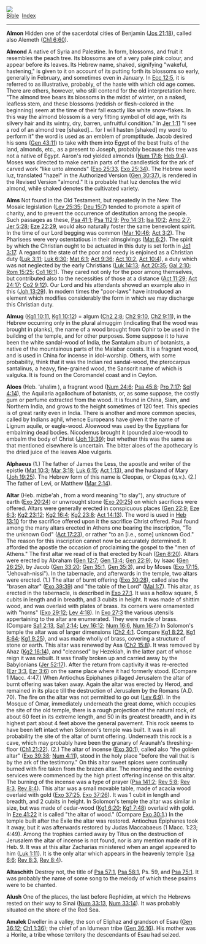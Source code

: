 [![](../../cdshop/ithlogo.png)](../../index)  
[Bible](../index)  [Index](index) 

------------------------------------------------------------------------

<span id="000">**Almon**</span> Hidden one of the sacerdotal cities of
Benjamin ([Jos 21:18](../kjv/jos021.htm#018)), called also Alemeth ([Ch1
6:60](../kjv/ch1006.htm#060)).

<span id="001">**Almond**</span> A native of Syria and Palestine. In
form, blossoms, and fruit it resembles the peach tree. Its blossoms are
of a very pale pink colour, and appear before its leaves. Its Hebrew
name, shaked, signifying "wakeful, hastening," is given to it on account
of its putting forth its blossoms so early, generally in February, and
sometimes even in January. In [Ecc 12:5](../kjv/ecc012.htm#005), it is
referred to as illustrative, probably, of the haste with which old age
comes. There are others, however, who still contend for the old
interpretation here. "The almond tree bears its blossoms in the midst of
winter, on a naked, leafless stem, and these blossoms (reddish or
flesh-colored in the beginning) seem at the time of their fall exactly
like white snow-flakes. In this way the almond blossom is a very fitting
symbol of old age, with its silvery hair and its wintry, dry, barren,
unfruitful condition." In [Jer 1:11](../kjv/jer001.htm#011) "I see a rod
of an almond tree \[shaked\]... for I will hasten \[shaked\] my word to
perform it" the word is used as an emblem of promptitude. Jacob desired
his sons ([Gen 43:11](../kjv/gen043.htm#011)) to take with them into
Egypt of the best fruits of the land, almonds, etc., as a present to
Joseph, probably because this tree was not a native of Egypt. Aaron's
rod yielded almonds ([Num 17:8](../kjv/num017.htm#008); [Heb
9:4](../kjv/heb009.htm#004)). Moses was directed to make certain parts
of the candlestick for the ark of carved work "like unto almonds" ([Exo
25:33](../kjv/exo025.htm#033), [Exo 25:34](../kjv/exo025.htm#034)). The
Hebrew word luz, translated "hazel" in the Authorized Version ([Gen
30:37](../kjv/gen030.htm#037)), is rendered in the Revised Version
"almond." It is probable that luz denotes the wild almond, while shaked
denotes the cultivated variety.

<span id="002">**Alms**</span> Not found in the Old Testament, but
repeatedly in the New. The Mosaic legislation ([Lev
25:35](../kjv/lev025.htm#035); [Deu 15:7](../kjv/deu015.htm#007)) tended
to promote a spirit of charity, and to prevent the occurrence of
destitution among the people. Such passages as these, [Psa
41:1](../kjv/psa041.htm#001); [Psa 112:9](../kjv/psa112.htm#009); [Pro
14:31](../kjv/pro014.htm#031); [Isa 10:2](../kjv/isa010.htm#002); [Amo
2:7](../kjv/amo002.htm#007); [Jer 5:28](../kjv/jer005.htm#028); [Eze
22:29](../kjv/eze022.htm#029), would also naturally foster the same
benevolent spirit. In the time of our Lord begging was common ([Mar
10:46](../kjv/mar010.htm#046); [Act 3:2](../kjv/act003.htm#002)). The
Pharisees were very ostentatious in their almsgivings ([Mat
6:2](../kjv/mat006.htm#002)). The spirit by which the Christian ought to
be actuated in this duty is set forth in [Jo1
3:17](../kjv/jo1003.htm#017). A regard to the state of the poor and
needy is enjoined as a Christian duty ([Luk
3:11](../kjv/luk003.htm#011); [Luk 6:30](../kjv/luk006.htm#030); [Mat
6:1](../kjv/mat006.htm#001); [Act 9:36](../kjv/act009.htm#036); [Act
10:2](../kjv/act010.htm#002), [Act 10:4](../kjv/act010.htm#004)), a duty
which was not neglected by the early Christians ([Luk
14:13](../kjv/luk014.htm#013); [Act 20:35](../kjv/act020.htm#035); [Gal
2:10](../kjv/gal002.htm#010); [Rom 15:25](../kjv/rom015.htm#025); [Co1
16:1](../kjv/co1016.htm#001)). They cared not only for the poor among
themselves, but contributed also to the necessities of those at a
distance ([Act 11:29](../kjv/act011.htm#029); [Act
24:17](../kjv/act024.htm#017); [Co2 9:12](../kjv/co2009.htm#012)). Our
Lord and his attendants showed an example also in this ([Joh
13:29](../kjv/joh013.htm#029)). In modern times the "poor-laws" have
introduced an element which modifies considerably the form in which we
may discharge this Christian duty.

<span id="003">**Almug**</span> ([Kg1 10:11](../kjv/kg1010.htm#011),
[Kg1 10:12](../kjv/kg1010.htm#012)) = algum ([Ch2
2:8](../kjv/ch2002.htm#008); [Ch2 9:10](../kjv/ch2009.htm#010), [Ch2
9:11](../kjv/ch2009.htm#011)), in the Hebrew occurring only in the
plural almuggim (indicating that the wood was brought in planks), the
name of a wood brought from Ophir to be used in the building of the
temple, and for other purposes. Some suppose it to have been the white
sandal-wood of India, the Santalum album of botanists, a native of the
mountainous parts of the Malabar coasts. It is a fragrant wood, and is
used in China for incense in idol-worship. Others, with some
probability, think that it was the Indian red sandal-wood, the
pterocarpus santalinus, a heavy, fine-grained wood, the Sanscrit name of
which is valguka. It is found on the Coromandel coast and in Ceylon.

<span id="004">**Aloes**</span> (Heb. 'ahalim ), a fragrant wood ([Num
24:6](../kjv/num024.htm#006); [Psa 45:8](../kjv/psa045.htm#008); [Pro
7:17](../kjv/pro007.htm#017); [Sol 4:14](../kjv/sol004.htm#014)), the
Aquilaria agallochum of botanists, or, as some suppose, the costly gum
or perfume extracted from the wood. It is found in China, Siam, and
Northern India, and grows to the height sometimes of 120 feet. This
species is of great rarity even in India. There is another and more
common species, called by Indians aghil, whence Europeans have given it
the name of Lignum aquile, or eagle-wood. Aloewood was used by the
Egyptians for embalming dead bodies. Nicodemus brought it (pounded
aloe-wood) to embalm the body of Christ ([Joh
19:39](../kjv/joh019.htm#039)); but whether this was the same as that
mentioned elsewhere is uncertain. The bitter aloes of the apothecary is
the dried juice of the leaves Aloe vulgaris.

<span id="005">**Alphaeus**</span> (1.) The father of James the Less,
the apostle and writer of the epistle ([Mat
10:3](../kjv/mat010.htm#003); [Mar 3:18](../kjv/mar003.htm#018); [Luk
6:15](../kjv/luk006.htm#015); [Act 1:13](../kjv/act001.htm#013)), and
the husband of Mary ([Joh 19:25](../kjv/joh019.htm#025)). The Hebrew
form of this name is Cleopas, or Clopas (q.v.). (2.) The father of Levi,
or Matthew ([Mar 2:14](../kjv/mar002.htm#014)).

<span id="006">**Altar**</span> (Heb. mizbe'ah , from a word meaning "to
slay"), any structure of earth ([Exo 20:24](../kjv/exo020.htm#024)) or
unwrought stone ([Exo 20:25](../kjv/exo020.htm#025)) on which sacrifices
were offered. Altars were generally erected in conspicuous places ([Gen
22:9](../kjv/gen022.htm#009); [Eze 6:3](../kjv/eze006.htm#003); [Kg2
23:12](../kjv/kg2023.htm#012); [Kg2 16:4](../kjv/kg2016.htm#004); [Kg2
23:8](../kjv/kg2023.htm#008); [Act 14:13](../kjv/act014.htm#013)). The
word is used in [Heb 13:10](../kjv/heb013.htm#010) for the sacrifice
offered upon it the sacrifice Christ offered. Paul found among the many
altars erected in Athens one bearing the inscription, "To the unknown
God" ([Act 17:23](../kjv/act017.htm#023)), or rather "to an \[i.e.,
some\] unknown God." The reason for this inscription cannot now be
accurately determined. It afforded the apostle the occasion of
proclaiming the gospel to the "men of Athens." The first altar we read
of is that erected by Noah ([Gen 8:20](../kjv/gen008.htm#020)). Altars
were erected by Abraham ([Gen 12:7](../kjv/gen012.htm#007); [Gen
13:4](../kjv/gen013.htm#004); [Gen 22:9](../kjv/gen022.htm#009)), by
Isaac ([Gen 26:25](../kjv/gen026.htm#025)), by Jacob ([Gen
33:20](../kjv/gen033.htm#020); [Gen 35:1](../kjv/gen035.htm#001), [Gen
35:3](../kjv/gen035.htm#003)), and by Moses ([Exo
17:15](../kjv/exo017.htm#015), "Jehovah-nissi"). In the tabernacle, and
afterwards in the temple, two altars were erected. (1.) The altar of
burnt offering ([Exo 30:28](../kjv/exo030.htm#028)), called also the
"brasen altar" ([Exo 39:39](../kjv/exo039.htm#039)) and "the table of
the Lord" ([Mal 1:7](../kjv/mal001.htm#007)). This altar, as erected in
the tabernacle, is described in [Exo 27:1](../kjv/exo027.htm#001). It
was a hollow square, 5 cubits in length and in breadth, and 3 cubits in
height. It was made of shittim wood, and was overlaid with plates of
brass. Its corners were ornamented with "horns" ([Exo
29:12](../kjv/exo029.htm#012); [Lev 4:18](../kjv/lev004.htm#018)). In
[Exo 27:3](../kjv/exo027.htm#003) the various utensils appertaining to
the altar are enumerated. They were made of brass. (Compare [Sa1
2:13](../kjv/sa1002.htm#013), [Sa1 2:14](../kjv/sa1002.htm#014); [Lev
16:12](../kjv/lev016.htm#012); [Num 16:6](../kjv/num016.htm#006), [Num
16:7](../kjv/num016.htm#007).) In Solomon's temple the altar was of
larger dimensions ([Ch2 4:1](../kjv/ch2004.htm#001). Compare [Kg1
8:22](../kjv/kg1008.htm#022), [Kg1 8:64](../kjv/kg1008.htm#064); [Kg1
9:25](../kjv/kg1009.htm#025)), and was made wholly of brass, covering a
structure of stone or earth. This altar was renewed by Asa ([Ch2
15:8](../kjv/ch2015.htm#008)). It was removed by Ahaz ([Kg2
16:14](../kjv/kg2016.htm#014)), and "cleansed" by Hezekiah, in the
latter part of whose reign it was rebuilt. It was finally broken up and
carried away by the Babylonians ([Jer 52:17](../kjv/jer052.htm#017)).
After the return from captivity it was re-erected ([Ezr
3:3](../kjv/ezr003.htm#003), [Ezr 3:6](../kjv/ezr003.htm#006)) on the
same place where it had formerly stood. (Compare 1 Macc. 4:47.) When
Antiochus Epiphanes pillaged Jerusalem the altar of burnt offering was
taken away. Again the altar was erected by Herod, and remained in its
place till the destruction of Jerusalem by the Romans (A.D. 70). The
fire on the altar was not permitted to go out ([Lev
6:9](../kjv/lev006.htm#009)). In the Mosque of Omar, immediately
underneath the great dome, which occupies the site of the old temple,
there is a rough projection of the natural rock, of about 60 feet in its
extreme length, and 50 in its greatest breadth, and in its highest part
about 4 feet above the general pavement. This rock seems to have been
left intact when Solomon's temple was built. It was in all probability
the site of the altar of burnt offering. Underneath this rock is a cave,
which may probably have been the granary of Araunah's threshing-floor
([Ch1 21:22](../kjv/ch1021.htm#022)). (2.) The altar of incense ([Exo
30:1](../kjv/exo030.htm#001)), called also "the golden altar" ([Exo
39:38](../kjv/exo039.htm#038); [Num 4:11](../kjv/num004.htm#011)), stood
in the holy place "before the vail that is by the ark of the testimony."
On this altar sweet spices were continually burned with fire taken from
the brazen altar. The morning and the evening services were commenced by
the high priest offering incense on this altar. The burning of the
incense was a type of prayer ([Psa 141:2](../kjv/psa141.htm#002); [Rev
5:8](../kjv/rev005.htm#008); [Rev 8:3](../kjv/rev008.htm#003), [Rev
8:4](../kjv/rev008.htm#004)). This altar was a small movable table, made
of acacia wood overlaid with gold ([Exo 37:25](../kjv/exo037.htm#025),
[Exo 37:26](../kjv/exo037.htm#026)). It was 1 cubit in length and
breadth, and 2 cubits in height. In Solomon's temple the altar was
similar in size, but was made of cedar-wood ([Kg1
6:20](../kjv/kg1006.htm#020); [Kg1 7:48](../kjv/kg1007.htm#048))
overlaid with gold. In [Eze 41:22](../kjv/eze041.htm#022) it is called
"the altar of wood." (Compare [Exo 30:1](../kjv/exo030.htm#001).) In the
temple built after the Exile the altar was restored. Antiochus Epiphanes
took it away, but it was afterwards restored by Judas Maccabaeus (1
Macc. 1:23; 4:49). Among the trophies carried away by Titus on the
destruction of Jerusalem the altar of incense is not found, nor is any
mention made of it in Heb. 9. It was at this altar Zacharias ministered
when an angel appeared to him ([Luk 1:11](../kjv/luk001.htm#011)). It is
the only altar which appears in the heavenly temple ([Isa
6:6](../kjv/isa006.htm#006); [Rev 8:3](../kjv/rev008.htm#003), [Rev
8:4](../kjv/rev008.htm#004)).

<span id="007">**Altaschith**</span> Destroy not, the title of [Psa
57:1](../kjv/psa057.htm#001), [Psa 58:1](../kjv/psa058.htm#001), Ps. 59,
and [Psa 75:1](../kjv/psa075.htm#001). It was probably the name of some
song to the melody of which these psalms were to be chanted.

<span id="008">**Alush**</span> One of the places, the last before
Rephidim, at which the Hebrews rested on their way to Sinai ([Num
33:13](../kjv/num033.htm#013), [Num 33:14](../kjv/num033.htm#014)). It
was probably situated on the shore of the Red Sea.

<span id="009">**Amalek**</span> Dweller in a valley, the son of Eliphaz
and grandson of Esau ([Gen 36:12](../kjv/gen036.htm#012); [Ch1
1:36](../kjv/ch1001.htm#036)); the chief of an Idumean tribe ([Gen
36:16](../kjv/gen036.htm#016)). His mother was a Horite, a tribe whose
territory the descendants of Esau had seized.
